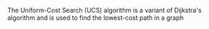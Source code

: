The Uniform-Cost Search (UCS) algorithm is a variant of Dijkstra's algorithm and is used to find the lowest-cost path in a graph
